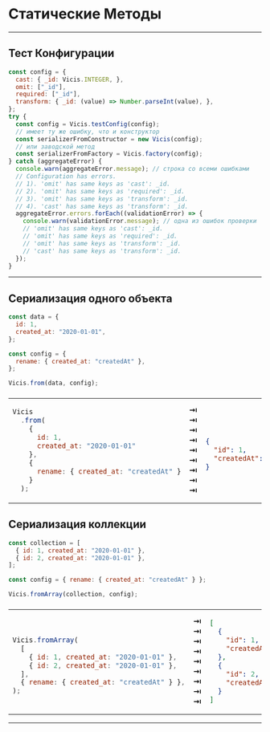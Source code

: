 # Статические Методы

---

## Тест Конфигурации

```js
const config = {
  cast: { _id: Vicis.INTEGER, },
  omit: ["_id"],
  required: ["_id"],
  transform: { _id: (value) => Number.parseInt(value), },
};
try {
  const config = Vicis.testConfig(config);
  // имеет ту же ошибку, что и конструктор
  const serializerFromConstructor = new Vicis(config);
  // или заводской метод
  const serializerFromFactory = Vicis.factory(config);
} catch (aggregateError) {
  console.warn(aggregateError.message); // строка со всеми ошибками
  // Configuration has errors.
  // 1). 'omit' has same keys as 'cast': _id.
  // 2). 'omit' has same keys as 'required': _id.
  // 3). 'omit' has same keys as 'transform': _id.
  // 4). 'cast' has same keys as 'transform': _id.
  aggregateError.errors.forEach((validationError) => {
    console.warn(validationError.message); // одна из ошибок проверки
    // 'omit' has same keys as 'cast': _id.
    // 'omit' has same keys as 'required': _id.
    // 'omit' has same keys as 'transform': _id.
    // 'cast' has same keys as 'transform': _id.
  });
}
```

---

## Сериализация одного объекта

```js
const data = {
  id: 1,
  created_at: "2020-01-01",
};

const config = {
  rename: { created_at: "createdAt" },
};

Vicis.from(data, config);
```

<table><thead><tr><td colspan="3">
</td></tr></thead><tbody>
<tr><td>

```js
Vicis
  .from(
    {
      id: 1,
      created_at: "2020-01-01"
    },
    {
      rename: { created_at: "createdAt" }
    }
  );
```

</td>
<td>
<strong>&#x21E5;</strong><br>
<strong>&#x21E5;</strong><br>
<strong>&#x21E5;</strong><br>
<strong>&#x21E5;</strong><br>
<strong>&#x21E5;</strong><br>
<strong>&#x21E5;</strong><br>
<strong>&#x21E5;</strong><br>
<strong>&#x21E5;</strong><br>
<strong>&#x21E5;</strong><br>
</td>
<td>

```json


{
  "id": 1,
  "createdAt": "2020-01-01"
}



```

</td></tr>
</tbody></table>

## Сериализация коллекции

```js
const collection = [
  { id: 1, created_at: "2020-01-01" },
  { id: 2, created_at: "2020-01-01" },
];

const config = { rename: { created_at: "createdAt" } };

Vicis.fromArray(collection, config);
```

<table width="100%"><thead><tr><td colspan="3">
</td></tr></thead><tbody>
<tr><td>

```js

Vicis.fromArray(
  [
    { id: 1, created_at: "2020-01-01" },
    { id: 2, created_at: "2020-01-01" },
  ],
  { rename: { created_at: "createdAt" } },
);

```

</td>
<td>
<strong>&#x21E5;</strong><br>
<strong>&#x21E5;</strong><br>
<strong>&#x21E5;</strong><br>
<strong>&#x21E5;</strong><br>
<strong>&#x21E5;</strong><br>
<strong>&#x21E5;</strong><br>
<strong>&#x21E5;</strong><br>
<strong>&#x21E5;</strong><br>
<strong>&#x21E5;</strong><br>
</td>
<td>

```json
[
  {
    "id": 1,
    "createdAt": "2020-01-01"
  },
  {
    "id": 2,
    "createdAt": "2020-01-01"
  }
]
```

</td></tr>
</tbody></table>

---

